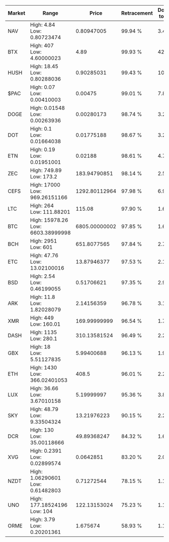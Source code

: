 | Market | Range | Price| Retracement | Doubles to 50% |
| --- | --- | --- | --- | --- |
| NAV | High: 4.84<br />Low: 0.80723474 | 0.80947005 | 99.94 % | 3.49 |
| BTX | High: 407<br />Low: 4.60000023 | 4.89 | 99.93 % | 42.09 |
| HUSH | High: 18.45<br />Low: 0.80288036 | 0.90285031 | 99.43 % | 10.66 |
| $PAC | High: 0.07<br />Low: 0.00410003 | 0.00475 | 99.01 % | 7.80 |
| DOGE | High: 0.01548<br />Low: 0.00263936 | 0.00280173 | 98.74 % | 3.23 |
| DOT | High: 0.1<br />Low: 0.01664038 | 0.01775188 | 98.67 % | 3.29 |
| ETN | High: 0.19<br />Low: 0.01951001 | 0.02188 | 98.61 % | 4.79 |
| ZEC | High: 749.89<br />Low: 173.2 | 183.94790851 | 98.14 % | 2.51 |
| CEFS | High: 17000<br />Low: 969.26151166 | 1292.80112964 | 97.98 % | 6.95 |
| LTC | High: 264<br />Low: 111.88201 | 115.08 | 97.90 % | 1.63 |
| BTC | High: 15978.26<br />Low: 6603.38999998 | 6805.00000002 | 97.85 % | 1.66 |
| BCH | High: 2951<br />Low: 601 | 651.8077565 | 97.84 % | 2.72 |
| ETC | High: 47.76<br />Low: 13.02100016 | 13.87946377 | 97.53 % | 2.19 |
| BSD | High: 2.54<br />Low: 0.46199055 | 0.51706621 | 97.35 % | 2.90 |
| ARK | High: 11.8<br />Low: 1.82028079 | 2.14156359 | 96.78 % | 3.18 |
| XMR | High: 449<br />Low: 160.01 | 169.99999999 | 96.54 % | 1.79 |
| DASH | High: 1135<br />Low: 280.1 | 310.13581524 | 96.49 % | 2.28 |
| GBX | High: 18<br />Low: 5.51127835 | 5.99400688 | 96.13 % | 1.96 |
| ETH | High: 1430<br />Low: 366.02401053 | 408.5 | 96.01 % | 2.20 |
| LUX | High: 36.66<br />Low: 3.67010158 | 5.19999997 | 95.36 % | 3.88 |
| SKY | High: 48.79<br />Low: 9.33504324 | 13.21976223 | 90.15 % | 2.20 |
| DCR | High: 130<br />Low: 35.00118666 | 49.89368247 | 84.32 % | 1.65 |
| XVG | High: 0.2391<br />Low: 0.02899574 | 0.0642851 | 83.20 % | 2.09 |
| NZDT | High: 1.06290601<br />Low: 0.61482803 | 0.71272544 | 78.15 % | 1.18 |
| UNO | High: 177.18524196<br />Low: 104 | 122.13153024 | 75.23 % | 1.15 |
| ORME | High: 3.79<br />Low: 0.20201361 | 1.675674 | 58.93 % | 1.19 |
